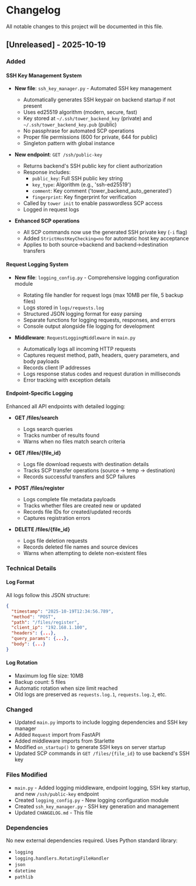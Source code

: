 # Changelog

All notable changes to this project will be documented in this file.

## [Unreleased] - 2025-10-19

### Added

#### SSH Key Management System
- **New file**: `ssh_key_manager.py` - Automated SSH key management
  - Automatically generates SSH keypair on backend startup if not present
  - Uses ed25519 algorithm (modern, secure, fast)
  - Key stored at `~/.ssh/tower_backend_key` (private) and `~/.ssh/tower_backend_key.pub` (public)
  - No passphrase for automated SCP operations
  - Proper file permissions (600 for private, 644 for public)
  - Singleton pattern with global instance

- **New endpoint**: `GET /ssh/public-key`
  - Returns backend's SSH public key for client authorization
  - Response includes:
    - `public_key`: Full SSH public key string
    - `key_type`: Algorithm (e.g., 'ssh-ed25519')
    - `comment`: Key comment ('tower_backend_auto_generated')
    - `fingerprint`: Key fingerprint for verification
  - Called by `tower init` to enable passwordless SCP access
  - Logged in request logs

- **Enhanced SCP operations**
  - All SCP commands now use the generated SSH private key (`-i` flag)
  - Added `StrictHostKeyChecking=no` for automatic host key acceptance
  - Applies to both source→backend and backend→destination transfers

#### Request Logging System
- **New file**: `logging_config.py` - Comprehensive logging configuration module
  - Rotating file handler for request logs (max 10MB per file, 5 backup files)
  - Logs stored in `logs/requests.log`
  - Structured JSON logging format for easy parsing
  - Separate functions for logging requests, responses, and errors
  - Console output alongside file logging for development

- **Middleware**: `RequestLoggingMiddleware` in `main.py`
  - Automatically logs all incoming HTTP requests
  - Captures request method, path, headers, query parameters, and body payloads
  - Records client IP addresses
  - Logs response status codes and request duration in milliseconds
  - Error tracking with exception details

#### Endpoint-Specific Logging
Enhanced all API endpoints with detailed logging:

- **GET /files/search**
  - Logs search queries
  - Tracks number of results found
  - Warns when no files match search criteria

- **GET /files/{file_id}**
  - Logs file download requests with destination details
  - Tracks SCP transfer operations (source → temp → destination)
  - Records successful transfers and SCP failures

- **POST /files/register**
  - Logs complete file metadata payloads
  - Tracks whether files are created new or updated
  - Records file IDs for created/updated records
  - Captures registration errors

- **DELETE /files/{file_id}**
  - Logs file deletion requests
  - Records deleted file names and source devices
  - Warns when attempting to delete non-existent files

### Technical Details

#### Log Format
All logs follow this JSON structure:
```json
{
  "timestamp": "2025-10-19T12:34:56.789",
  "method": "POST",
  "path": "/files/register",
  "client_ip": "192.168.1.100",
  "headers": {...},
  "query_params": {...},
  "body": {...}
}
```

#### Log Rotation
- Maximum log file size: 10MB
- Backup count: 5 files
- Automatic rotation when size limit reached
- Old logs are preserved as `requests.log.1`, `requests.log.2`, etc.

### Changed
- Updated `main.py` imports to include logging dependencies and SSH key manager
- Added `Request` import from FastAPI
- Added middleware imports from Starlette
- Modified `on_startup()` to generate SSH keys on server startup
- Updated SCP commands in `GET /files/{file_id}` to use backend's SSH key

### Files Modified
- `main.py` - Added logging middleware, endpoint logging, SSH key startup, and new `/ssh/public-key` endpoint
- Created `logging_config.py` - New logging configuration module
- Created `ssh_key_manager.py` - SSH key generation and management
- Updated `CHANGELOG.md` - This file

### Dependencies
No new external dependencies required. Uses Python standard library:
- `logging`
- `logging.handlers.RotatingFileHandler`
- `json`
- `datetime`
- `pathlib`
